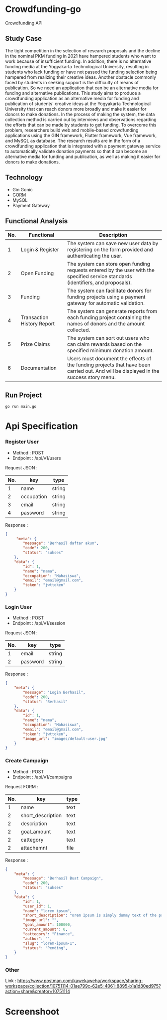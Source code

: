 # Crowdfunding-go
Crowdfunding API

## Study Case

The tight competition in the selection of research proposals and the decline in the nominal PKM funding in 2021 have hampered students who want to work because of insufficient funding. In addition, there is no alternative funding media at the Yogyakarta Technological University, resulting in students who lack funding or have not passed the funding selection being hampered from realizing their creative ideas. Another obstacle commonly faced by students in seeking support is the difficulty of means of publication. So we need an application that can be an alternative media for funding and alternative publications. This study aims to produce a crowdfunding application as an alternative media for funding and publication of students' creative ideas at the Yogyakarta Technological University that can reach donors more broadly and make it easier for donors to make donations. In the process of making the system, the data collection method is carried out by interviews and observations regarding the efforts that can be made by students to get funding. To overcome this problem, researchers build web and mobile-based crowdfunding applications using the GIN framework, Flutter framework, Vue framework, and MySQL as database. The research results are in the form of a crowdfunding application that is integrated with a payment gateway service to automatically validate donation payments so that it can become an alternative media for funding and publication, as well as making it easier for donors to make donations.

## Technology 
- Gin Gonic 
- GORM 
- MySQL
- Payment Gateway

## Functional Analysis
| No. | Functional  | Description |
| --- | ------------- | ------------- |
| 1 | Login & Register  | The system can save new user data by registering on the form provided and authenticating the user.  |
| 2 | Open Funding  | The system can store open funding requests entered by the user with the specified service standards (identifiers, and proposals). |
| 3 | Funding | The system can facilitate donors for funding projects using a payment gateway for automatic validation. |
| 4 | Transaction History Report | The system can generate reports from each funding project containing the names of donors and the amount collected. |
| 5 | Prize Claims | The system can sort out users who can claim rewards based on the specified minimum donation amount. | 
| 6 | Documentation | Users must document the effects of the funding projects that have been carried out. And will be displayed in the success story menu. |

## Run Project

```
go run main.go
```

# Api Specification

### Register User
- Method : POST
- Endpoint : /api/v1/users

Request JSON : 

| No. | key  | type |
| --- | ------------- | ------------- |
| 1 | name  | string  |
| 2 | occupation  | string  |
| 3 | email  | string  |
| 4 | password  | string  |

Response :
```JSON
{
     "meta": {
        "message": "Berhasil daftar akun",
        "code": 200,
        "status": "sukses"
    },
    "data": {
        "id": 1,
        "name": "nama",
        "occupation": "Mahasiswa",
        "email": "email@gmail.com",
        "token": "jwttoken"
    }
}
```

### Login User
- Method : POST
- Endpoint : /api/v1/session

Request JSON : 

| No. | key  | type |
| --- | ------------- | ------------- |
| 1 | email  | string  |
| 2 | password  | string  |

Response :
```JSON
{
    "meta": {
        "message": "Login Berhasil",
        "code": 200,
        "status": "Berhasil"
    },
    "data": {
        "id": 1,
        "name": "nama",
        "occupation": "Mahasiswa",
        "email": "email@gmail.com",
        "token": "jwttoken",
        "image_url": "images/default-user.jpg"
    }
}
```

### Create Campaign
- Method : POST
- Endpoint : /api/v1/campaigns

Request FORM : 

| No. | key  | type |
| --- | ------------- | ------------- |
| 1 | name  | text  |
| 2 | short_description  | text  |
| 2 | description  | text  |
| 2 | goal_amount  | text  |
| 2 | cattegory  | text  |
| 2 | attachemnt  | file  |

Response :
```JSON
{
    "meta": {
        "message": "Berhasil Buat Campaign",
        "code": 200,
        "status": "sukses"
    },
    "data": {
        "id": 1,
        "user_id": 1,
        "name": "lorem ipsum",
        "short_description": "orem Ipsum is simply dummy text of the printing and typesetting industry.",
        "image_url": "",
        "goal_amount": 100000,
        "current_amount": 0,
        "cattegory": "Finance",
        "author": "",
        "slug": "lorem-ipsum-1",
        "status": "Pending",
    }
}
```

### Other 
Link : https://www.postman.com/kawekaweha/workspace/sharing-workspace/collection/10751114-01ae799c-62e5-4061-8895-b1a1d80ed975?action=share&creator=10751114

# Screenshoot
